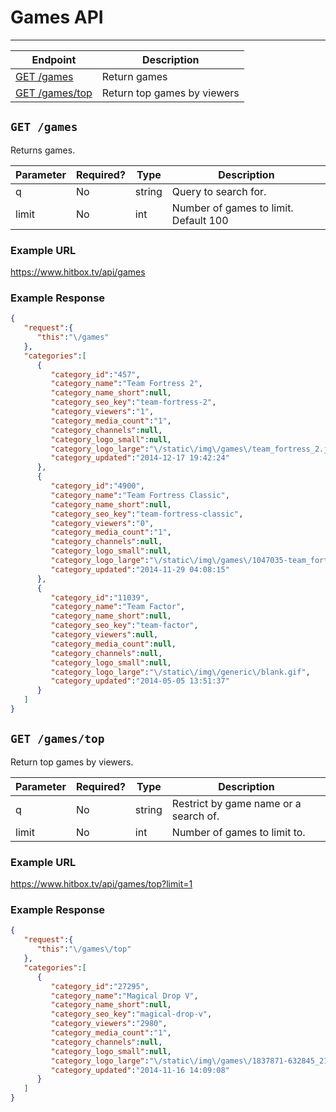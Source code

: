 # Games API
***

| Endpoint | Description |
| ---- | --------------- |
| [GET /games](/games.md#get-games) | Return games |
| [GET /games/top](/games.md#get-gamestop) | Return top games by viewers |

## `GET /games`

Returns games. 

| Parameter | Required? | Type | Description |
| --- | --- | --- | --- |
| q | No | string | Query to search for. |
| limit | No | int | Number of games to limit. Default 100 |

### Example URL

https://www.hitbox.tv/api/games

### Example Response 

```json
{
   "request":{
      "this":"\/games"
   },
   "categories":[
      {
         "category_id":"457",
         "category_name":"Team Fortress 2",
         "category_name_short":null,
         "category_seo_key":"team-fortress-2",
         "category_viewers":"1",
         "category_media_count":"1",
         "category_channels":null,
         "category_logo_small":null,
         "category_logo_large":"\/static\/img\/games\/team_fortress_2.jpg",
         "category_updated":"2014-12-17 19:42:24"
      },
      {
         "category_id":"4900",
         "category_name":"Team Fortress Classic",
         "category_name_short":null,
         "category_seo_key":"team-fortress-classic",
         "category_viewers":"0",
         "category_media_count":"1",
         "category_channels":null,
         "category_logo_small":null,
         "category_logo_large":"\/static\/img\/games\/1047035-team_fortress_classic_box.jpg",
         "category_updated":"2014-11-29 04:08:15"
      },
      {
         "category_id":"11039",
         "category_name":"Team Factor",
         "category_name_short":null,
         "category_seo_key":"team-factor",
         "category_viewers":null,
         "category_media_count":null,
         "category_channels":null,
         "category_logo_small":null,
         "category_logo_large":"\/static\/img\/generic\/blank.gif",
         "category_updated":"2014-05-05 13:51:37"
      }
   ]
}
```


## `GET /games/top`

Return top games by viewers. 

| Parameter | Required? | Type | Description |
| --- | --- | --- | --- |
| q | No | string | Restrict by game name or a search of. |
| limit | No | int | Number of games to limit to. |

### Example URL

https://www.hitbox.tv/api/games/top?limit=1

### Example Response

```json
{
   "request":{
      "this":"\/games\/top"
   },
   "categories":[
      {
         "category_id":"27295",
         "category_name":"Magical Drop V",
         "category_name_short":null,
         "category_seo_key":"magical-drop-v",
         "category_viewers":"2980",
         "category_media_count":"1",
         "category_channels":null,
         "category_logo_small":null,
         "category_logo_large":"\/static\/img\/games\/1837871-632845_213931_front.jpg",
         "category_updated":"2014-11-16 14:09:08"
      }
   ]
}
```
